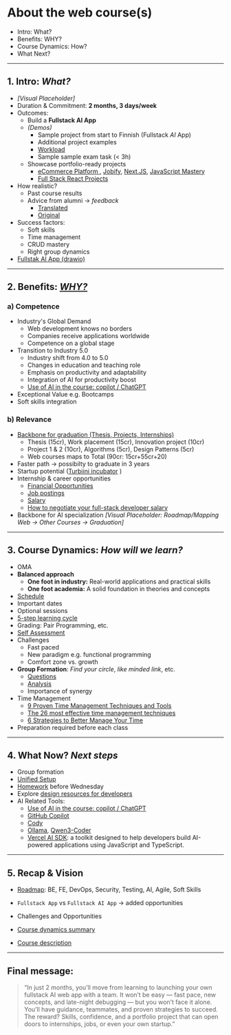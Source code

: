 # About the web course(s)

- Intro: What?
- Benefits: WHY?
- Course Dynamics: How?
- What Next?

<!-- mic+OBS  -->

---

## 1. Intro: *What?*

- *[Visual Placeholder]*
- Duration & Commitment: **2 months, 3 days/week**
- Outcomes:
  - Build a **Fullstack AI App** 
  - *(Demos)*
    - Sample project from start to Finnish (Fullstack *AI* App)
    - Additional project examples
    - [Workload](./material/img/gr7.png)
    - Sample sample exam task (< 3h)    
  - Showcase portfolio-ready projects
    - [eCommerce Platform ](https://github.com/bradtraversy/proshop-v2), [Jobify], [Next.JS], [JavaScript Mastery]
    - [Full Stack React Projects](https://github.com/PacktPublishing/Full-Stack-React-Projects-Second-Edition)
- How realistic?
  - Past course results
  - Advice from alumni → *feedback*
    - [Translated](./material/feedback-translated.md)
    - [Original](./material/feedback-original.md)  
- Success factors:
  - Soft skills
  - Time management
  - CRUD mastery
  - Right group dynamics
- [Fullstak AI App (drawio)](./material/img/fs.png)


---

## 2. Benefits: *[WHY?]*

### a) Competence

- Industry's Global Demand
  - Web development knows no borders
  - Companies receive applications worldwide
  - Competence on a global stage
- Transition to Industry 5.0
  - Industry shift from 4.0 to 5.0
  - Changes in education and teaching role
  - Emphasis on productivity and adaptability
  - Integration of AI for productivity boost
  - [Use of AI in the course: copilot / ChatGPT]
- Exceptional Value e.g. Bootcamps
- Soft skills integration

### b) Relevance

- [Backbone for graduation (Thesis, Projects, Internships)](./material/img/Relevance.png)
  - Thesis (15cr), Work placement (15cr), Innovation project (10cr)
  - Project 1 & 2 (10cr), Algorithms (5cr), Design Patterns (5cr)
  - Web courses maps to Total (90cr: 15cr+55cr+20)
- Faster path → possibilty to graduate in 3 years
- Startup potential ([Turbiini incubator](https://www.metropolia.fi/fi/asiakastyot-ja-palvelut/yrittajyyskiihdyttamo-turbiini) )
- Internship & career opportunities
  - [Financial Opportunities](https://careerfoundry.com/en/blog/web-development/full-stack-developer-salary-guide/)
  - [Job postings](https://www.indeed.com/jobs?q=full+stack+developer&l=usa&vjk=b9da5da96494bee5)
  - [Salary](https://www.indeed.com/career/full-stack-developer/salaries?from=top_sb)
  - [How to negotiate your full-stack developer salary](https://www.salaryexpert.com/)
- Backbone for AI specialization
*[Visual Placeholder: Roadmap/Mapping Web → Other Courses → Graduation]*

<!-- - Turbiini Metropolia 
https://www.metropolia.fi/fi/asiakastyot-ja-palvelut/yrittajyyskiihdyttamo-turbiini
- Courses: 
  - Turbiini Metropolia - Starting your own business (10ECTS)
https://opinto-opas.metropolia.fi/realization/LX00FD17-3005
  - Turbiini Myyrmäki - Entrepreneurship Incubator (10ECTS)
https://opinto-opas.metropolia.fi/realization/LX00EW72-3008?lang=en
  - Turbiini Myllypuro Incubator (10ECTS)
https://opinto-opas.metropolia.fi/realization/SX00FJ17-3005?lang=en -->

---

## 3. Course Dynamics: *How will we learn?*

- OMA
- **Balanced approach**
  - **One foot in industry:** Real-world applications and practical skills
  - **One foot academia:** A solid foundation in theories and concepts
- [Schedule](./material/timeline.md) 
- Important dates
- Optional sessions
- [5-step learning cycle](./material/img/learning-phases.png)
- Grading: Pair Programming, etc.
- [Self Assessment](./material/self-assesment.xlsx)
- Challenges
  - Fast paced
  - New paradigm e.g. functional programming
  - Comfort zone vs. growth
- **Group Formation**: *Find your circle*, *like minded link*, etc.
  - [Questions](./material/group-q.md)
  - [Analysis](./material/group-analysis.md)
  - Importance of synergy
- Time Management
  - [9 Proven Time Management Techniques and Tools](https://www.usa.edu/blog/time-management-techniques/)
  - [The 26 most effective time management techniques](https://clockify.me/time-management-techniques)
  - [6 Strategies to Better Manage Your Time](https://www.coursera.org/articles/time-management)
- Preparation required before each class

---

## 4. What Now? *Next steps*

- Group formation
- [Unified Setup](./material/unified-setup.md)
- [Homework](./material/homework.md) before Wednesday
- Explore [design resources for developers](https://github.com/bradtraversy/design-resources-for-developers)
- AI Related Tools:
  - [Use of AI in the course: copilot / ChatGPT]
  - [GitHub Copilot](https://github.com/features/copilot)
  - [Cody](https://sourcegraph.com/cody) 
  - [Ollama](https://ollama.com/), [Qwen3-Coder](https://github.com/QwenLM/Qwen3-Coder)
  - [Vercel AI SDK](https://sdk.vercel.ai/docs/introduction): a toolkit designed to help developers build AI-powered applications using JavaScript and TypeScript.
  <!-- Simplifies the process of integrating large language models (LLMs) into your applications by providing a unified API that works with different model providers -->
<!-- - [AI ideas (Simple)](./material/ideas.md) -->

---

## 5. Recap & Vision

- [Roadmap](https://roadmap.sh/full-stack): BE, FE, DevOps, Security, Testing, AI, Agile, Soft Skills
- `Fullstack App` vs `Fullstack AI App` → added opportunities
- Challenges and Opportunities

- [Course dynamics summary](./material/course-dynamics.md)
- [Course description](./material/description.md)

---

## Final message:

> “In just 2 months, you’ll move from learning to launching your own fullstack AI web app with a team. It won’t be easy — fast pace, new concepts, and late-night debugging — but you won’t face it alone. You’ll have guidance, teammates, and proven strategies to succeed. The reward? Skills, confidence, and a portfolio project that can open doors to internships, jobs, or even your own startup.”




<!-- Full stack developers need to integrate AI-driven solutions into applications, from personalized recommendations to chatbots. Familiarity with AI libraries and frameworks will become increasingly important for developers aiming to enhance user engagement. -->


<!-- - [Google for Startups](https://startup.google.com/) -->
<!-- - Reflection journals 6 vs 3 -->



<!-- Links -->
[Use of AI in the course: copilot / ChatGPT]:https://github.com/tx00-web-en/Learning-Material-And-Tasks/blob/main/material/AI.md
[WHY?]:https://simonsinek.com/books/start-with-why/
[Gatsby.JS]:https://www.gatsbyjs.com/
[Next.JS]:https://nextjs.org/
[Misc.]:https://www.johnsmilga.com/
[JavaScript Mastery]:https://www.youtube.com/@javascriptmastery/playlists
[Jobify]:https://jobify.live/login
